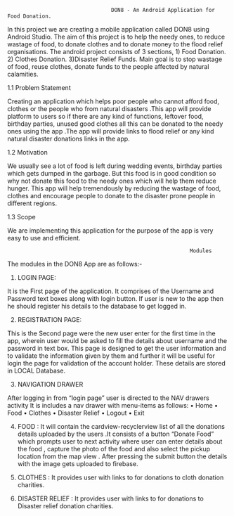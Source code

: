                                      DON8 - An Android Application for Food Donation.

In this project we are creating a mobile application called DON8 using Android Studio. The aim of this project is to help the needy ones, to reduce
wastage of food, to donate clothes and to donate money to the flood relief organisations. The android project consists of 3 sections, 1) Food Donation.
2) Clothes Donation. 3)Disaster Relief Funds. Main goal is to stop wastage of food, reuse clothes, donate funds to the people affected by natural calamities.

1.1 Problem Statement

Creating an application which helps poor people who cannot afford food, clothes or the people who from natural disasters .This app will provide platform to users so if there are any kind of functions, leftover food, birthday parties, unused good clothes all this can be donated to the needy ones using the app .The app will provide links to flood relief or any kind natural disaster donations links in the app.


1.2	 Motivation

We usually see a lot of food is left during wedding events, birthday parties which gets dumped in the garbage. But this food is in good condition so why not donate this food to the needy ones which will help them reduce hunger.
This app will help tremendously by reducing the wastage of food, clothes and encourage people to donate to the disaster prone people in different regions.   


1.3	 Scope

We are implementing this application for the purpose of the app is very easy to use and efficient.

                                
                                                              Modules  
 
 
The modules in the DON8 App are as follows:-

1.	LOGIN PAGE:

It is the First page of the application. It comprises of the Username and Password text boxes along with login button. If user is new to the app then he should register his details to the database to get logged in.

2.	REGISTRATION PAGE:

This is the Second page were the new user enter for the first time in the app, wherein user would be asked to fill the details about username and the password in text box. This page is designed to get the user information   and to validate the information given by them and further it will be useful for login the page for validation of the account holder. These details are stored in LOCAL Database.


3.	NAVIGATION DRAWER

After logging in from “login page” user is directed to the NAV drawers activity
It is includes a nav drawer with menu-items as follows:
•	Home
•	Food
•	Clothes
•	Disaster Relief
•	Logout
•	Exit
  
4.	FOOD :
It will contain the cardview-recyclerview list of all the donations details uploaded by the users .It consists of a button “Donate Food”   which prompts user to  next activity where user can enter details about the food , capture the photo of the food and also select the pickup location from the map view . After pressing the submit button the details with the image gets uploaded to firebase.

5.	CLOTHES :
It provides user with links to for donations to cloth donation charities.

6.	DISASTER RELIEF :
It provides user with links to for donations to Disaster relief donation charities.



